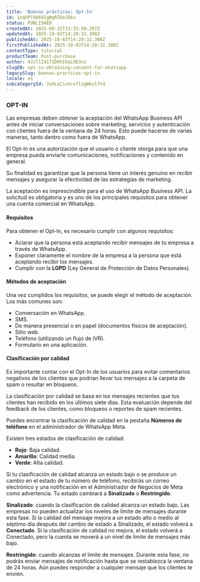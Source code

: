 ```yaml
---
title: 'Buenas prácticas: Opt-In'
id: 1zqhPT4869IgWgRZ6eJDkv
status: PUBLISHED
createdAt: 2025-09-15T15:35:50.207Z
updatedAt: 2025-10-03T14:20:32.308Z
publishedAt: 2025-10-03T14:20:32.308Z
firstPublishedAt: 2025-10-03T14:20:32.308Z
contentType: tutorial
productTeam: Post-purchase
author: 4JJllZ4I71DHhIOaLOE3nz
slugEN: opt-in-obtaining-consent-for-whatsapp
legacySlug: buenas-practicas-opt-in
locale: es
subcategoryId: 7e9LaCixVcvflzgWkxlftd
---
```


### OPT-IN

Las empresas deben obtener la aceptación del WhatsApp Business API antes de iniciar conversaciones sobre marketing, servicios y autenticación con clientes fuera de la ventana de 24 horas. Esto puede hacerse de varias maneras, tanto dentro como fuera de WhatsApp.

El Opt-In es una autorización que el usuario o cliente otorga para que una empresa pueda enviarle comunicaciones, notificaciones y contenido en general.

Su finalidad es garantizar que la persona tiene un interés genuino en recibir mensajes y asegurar la efectividad de las estrategias de marketing.

La aceptación es imprescindible para el uso de WhatsApp Business API. La solicitud es obligatoria y es uno de los principales requisitos para obtener una cuenta comercial en WhatsApp.

#### Requisitos

Para obtener el Opt-In, es necesario cumplir con algunos requisitos:

- Aclarar que la persona está aceptando recibir mensajes de tu empresa a través de WhatsApp.
- Exponer claramente el nombre de la empresa a la persona que está aceptando recibir los mensajes.
- Cumplir con la **LGPD** (Ley General de Protección de Datos Personales).

#### Métodos de aceptación

Una vez cumplidos los requisitos, se puede elegir el método de aceptación. Los más comunes son:

- Conversación en WhatsApp.
- SMS.
- De manera presencial o en papel (documentos físicos de aceptación).
- Sitio web.
- Teléfono (utilizando un flujo de IVR).
- Formulario en una aplicación.

#### Clasificación por calidad

Es importante contar con el Opt-In de los usuarios para evitar comentarios negativos de los clientes que podrían llevar tus mensajes a la carpeta de spam o resultar en bloqueos.

La clasificación por calidad se basa en los mensajes recientes que tus clientes han recibido en los últimos siete días. Esta evaluación depende del feedback de los clientes, como bloqueos o reportes de spam recientes.

Puedes encontrar la clasificación de calidad en la pestaña **Números de teléfono** en el administrador de WhatsApp Meta.

Existen tres estados de clasificación de calidad:

- **Rojo**: Baja calidad.
- **Amarillo**: Calidad media.
- **Verde**: Alta calidad.

Si tu clasificación de calidad alcanza un estado bajo o se produce un cambio en el estado de tu número de teléfono, recibirás un correo electrónico y una notificación en el Administrador de Negocios de Meta como advertencia. Tu estado cambiará a **Sinalizado** o **Restringido**.

**Sinalizado**: cuando la clasificación de calidad alcanza un estado bajo. Las empresas no pueden actualizar los niveles de límite de mensajes durante esta fase. Si la calidad del mensaje mejora a un estado alto o medio al séptimo día después del cambio de estado a Sinalizado, el estado volverá a **Conectado**. Si la clasificación de calidad no mejora, el estado volverá a Conectado, pero la cuenta se moverá a un nivel de límite de mensajes más bajo.

**Restringido**: cuando alcanzas el límite de mensajes. Durante esta fase, no podrás enviar mensajes de notificación hasta que se restablezca la ventana de 24 horas. Aún puedes responder a cualquier mensaje que los clientes te envíen.

